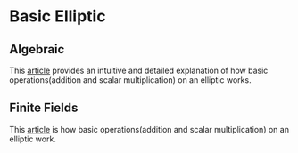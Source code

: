 # Basic Elliptic
## Algebraic
This [article](https://andrea.corbellini.name/2015/05/17/elliptic-curve-cryptography-a-gentle-introduction/) provides an intuitive and detailed explanation of how basic operations(addition and scalar multiplication) on an elliptic works.  


## Finite Fields
This [article](https://andrea.corbellini.name/2015/05/23/elliptic-curve-cryptography-finite-fields-and-discrete-logarithms/) is how basic operations(addition and scalar multiplication) on an elliptic work.  

